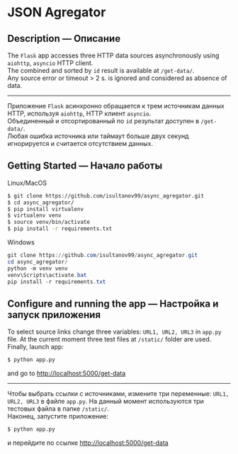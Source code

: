 # JSON Agregator

## Description — Описание

The `Flask` app accesses three HTTP data sources asynchronously using `aiohttp`, `asyncio` HTTP client.\
The combined and sorted by `id` result is available at `/get-data/`.\
Any source error or timeout > 2 s. is ignored and considered as absence of data.

---
Приложение `Flask` асинхронно обращается к трем источникам данных HTTP, используя `aiohttp`, HTTP клиент `asyncio`.\
Объединенный и отсортированный по `id` результат доступен в `/get-data/`.\
Любая ошибка источника или таймаут больше двух секунд игнорируется и считается отсутствием данных.

## Getting Started — Начало работы

Linux/MacOS
```bash
$ git clone https://github.com/isultanov99/async_agregator.git
$ cd async_agregator/
$ pip install virtualenv
$ virtualenv venv
$ source venv/bin/activate
$ pip install -r requirements.txt
```

Windows

```powershell
git clone https://github.com/isultanov99/async_agregator.git
cd async_agregator/
python -m venv venv
venv\Scripts\activate.bat
pip install -r requirements.txt
```

## Configure and running the app — Настройка и запуск приложения

To select source links change three variables: `URL1, URL2, URL3` in `app.py` file. At the current moment three test files at `/static/` folder are used.\
Finally, launch app:
```bash
$ python app.py
```
and go to [http://localhost:5000/get-data](http://localhost:5000/get-data)

---
Чтобы выбрать ссылки c источниками, измените три переменные: `URL1, URL2, URL3` в файле `app.py`. На данный момент используются три тестовых файла в папке `/static/`.\
Наконец, запустите приложение:
```bash
$ python app.py
```
и перейдите по ссылке [http://localhost:5000/get-data](http://localhost:5000/get-data)
